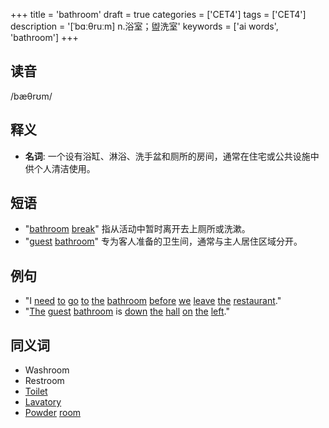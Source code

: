 +++
title = 'bathroom'
draft = true
categories = ['CET4']
tags = ['CET4']
description = '[ˈbɑːθruːm] n.浴室；盥洗室'
keywords = ['ai words', 'bathroom']
+++

## 读音
/bæθrʊm/

## 释义
- **名词**: 一个设有浴缸、淋浴、洗手盆和厕所的房间，通常在住宅或公共设施中供个人清洁使用。

## 短语
- "[bathroom](/post/bathroom/) [break](/post/break/)" 指从活动中暂时离开去上厕所或洗漱。
- "[guest](/post/guest/) [bathroom](/post/bathroom/)" 专为客人准备的卫生间，通常与主人居住区域分开。

## 例句
- "I [need](/post/need/) [to](/post/to/) [go](/post/go/) [to](/post/to/) [the](/post/the/) [bathroom](/post/bathroom/) [before](/post/before/) [we](/post/we/) [leave](/post/leave/) [the](/post/the/) [restaurant](/post/restaurant/)."
- "[The](/post/the/) [guest](/post/guest/) [bathroom](/post/bathroom/) is [down](/post/down/) [the](/post/the/) [hall](/post/hall/) [on](/post/on/) [the](/post/the/) [left](/post/left/)."

## 同义词
- Washroom
- Restroom
- [Toilet](/post/toilet/)
- [Lavatory](/post/lavatory/)
- [Powder](/post/powder/) [room](/post/room/)
